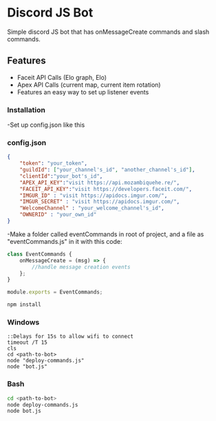 # Discord JS Bot

Simple discord JS bot that has onMessageCreate commands and slash commands.

## Features

- Faceit API Calls (Elo graph, Elo)
- Apex API Calls (current map, current item rotation)
- Features an easy way to set up listener events

### Installation

-Set up config.json like this

### config.json

```JSON
{
	"token": "your_token",
	"guildId": ["your_channel's_id", "another_channel's_id"],
	"clientId":"your_bot's_id",
	"APEX_API_KEY":"visit https://api.mozambiquehe.re/",
	"FACEIT_API_KEY":"visit https://developers.faceit.com/",
	"IMGUR_ID" : "visit https://apidocs.imgur.com/",
	"IMGUR_SECRET" : "visit https://apidocs.imgur.com/",
	"WelcomeChannel" : "your_welcome_channel's_id",
	"OWNERID" : "your_own_id"
}

```

-Make a folder called eventCommands in root of project, and a file as "eventCommands.js" in it
with this code:

```javascript
class EventCommands {
	onMessageCreate = (msg) => {
		//handle message creation events
	};
}

module.exports = EventCommands;
```

```bash
npm install
```

### Windows

```batch
::Delays for 15s to allow wifi to connect
timeout /T 15
cls
cd <path-to-bot>
node "deploy-commands.js"
node "bot.js"
```

### Bash

```Bash
cd <path-to-bot>
node deploy-commands.js
node bot.js
```
